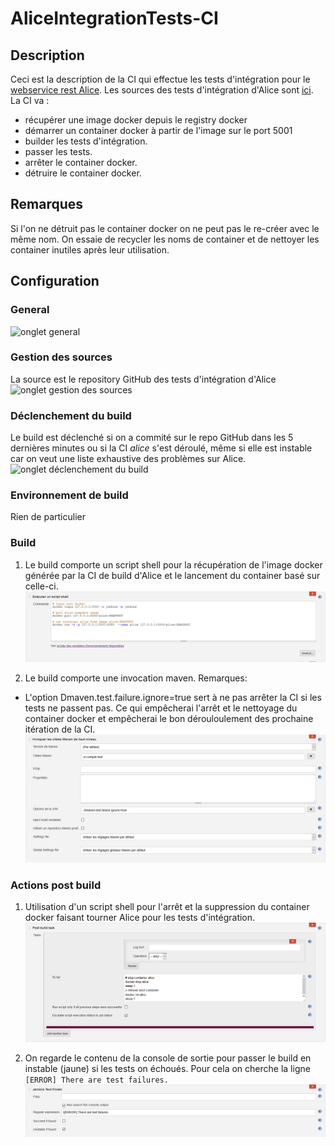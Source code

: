 # AliceIntegrationTests-CI

## Description
Ceci est la description de la CI qui effectue les tests d'intégration pour le [webservice rest Alice](https://github.com/ildrasa/AliceRestApi).
Les sources des tests d'intégration d'Alice sont [ici](https://github.com/ildrasa/AliceIntegrationTests).
La CI va :
- récupérer une image docker depuis le registry docker
- démarrer un container docker à partir de l'image sur le port 5001
- builder les tests d'intégration.
- passer les tests.
- arrêter le container docker.
- détruire le container docker.

## Remarques
Si l'on ne détruit pas le container docker on ne peut pas le re-créer avec le même nom. On essaie de recycler les noms de container et de nettoyer les container inutiles après leur utilisation.

## Configuration

### General
![onglet general](https://github.com/ildrasa/markdown-notes/blob/master/images/aliceIntTest/aliceIntTest-ci_general)

### Gestion des sources
La source est le repository GitHub des tests d'intégration d'Alice
![onglet gestion des sources](https://github.com/ildrasa/markdown-notes/blob/master/images/aliceIntTest/aliceIntTest-ci_sources)

### Déclenchement du build
Le build est déclenché si on a commité sur le repo GitHub dans les 5 dernières minutes ou si la CI *alice* s'est déroulé, même si elle est instable car on veut une liste exhaustive des problèmes sur Alice. 
![onglet déclenchement du build](https://github.com/ildrasa/markdown-notes/blob/master/images/aliceIntTest/aliceIntTest-ci_declenchement)

### Environnement de build
Rien de particulier

### Build
1. Le build comporte un script shell pour la récupération de l'image docker générée par la CI de build d'Alice et le lancement du container basé sur celle-ci.
![build shell docker](https://github.com/ildrasa/markdown-notes/blob/master/images/aliceIntTest-ci/aliceIntTest-ci_docker)

2. Le build comporte une invocation maven.
Remarques: 
  - L'option Dmaven.test.failure.ignore=true sert à ne pas arrêter la CI si les tests ne passent pas. Ce qui empêcherai l'arrêt et le nettoyage du container docker et empêcherai le bon dérouloulement des prochaine itération de la CI.
![build maven](https://github.com/ildrasa/markdown-notes/blob/master/images/aliceIntTest-ci/aliceIntTest-ci_maven)

### Actions post build
1. Utilisation d'un script shell pour l'arrêt et la suppression du container docker faisant tourner Alice pour les tests d'intégration.
![tomcat deploy](https://github.com/ildrasa/markdown-notes/blob/master/images/aliceIntTest-ci/aliceIntTest-ci_dockerStop)

2. On regarde le contenu de la console de sortie pour passer le build en instable (jaune) si les tests on échoués. Pour cela on cherche la ligne `[ERROR] There are test failures.`
![build jenkins text finder](https://github.com/ildrasa/markdown-notes/blob/master/images/aliceIntTest-ci/aliceIntTest-ci_textFinder)



